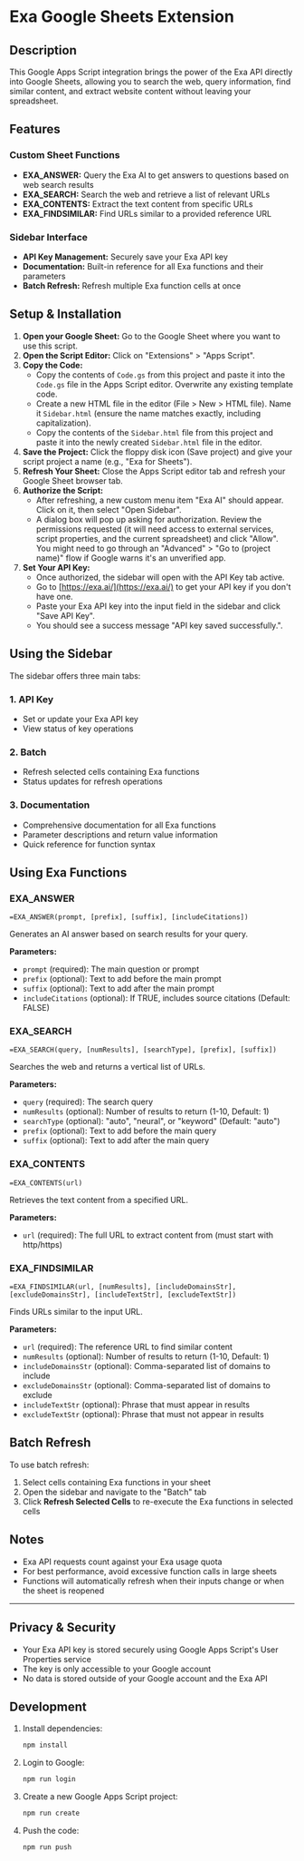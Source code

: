 # Exa Google Sheets Extension

## Description

This Google Apps Script integration brings the power of the Exa API directly into Google Sheets, allowing you to search the web, query information, find similar content, and extract website content without leaving your spreadsheet.

## Features

### Custom Sheet Functions
* **EXA_ANSWER:** Query the Exa AI to get answers to questions based on web search results
* **EXA_SEARCH:** Search the web and retrieve a list of relevant URLs
* **EXA_CONTENTS:** Extract the text content from specific URLs
* **EXA_FINDSIMILAR:** Find URLs similar to a provided reference URL

### Sidebar Interface
* **API Key Management:** Securely save your Exa API key
* **Documentation:** Built-in reference for all Exa functions and their parameters
* **Batch Refresh:** Refresh multiple Exa function cells at once

## Setup & Installation

1.  **Open your Google Sheet:** Go to the Google Sheet where you want to use this script.
2.  **Open the Script Editor:** Click on "Extensions" > "Apps Script".
3.  **Copy the Code:**
    *   Copy the contents of `Code.gs` from this project and paste it into the `Code.gs` file in the Apps Script editor. Overwrite any existing template code.
    *   Create a new HTML file in the editor (File > New > HTML file). Name it `Sidebar.html` (ensure the name matches exactly, including capitalization).
    *   Copy the contents of the `Sidebar.html` file from this project and paste it into the newly created `Sidebar.html` file in the editor.
4.  **Save the Project:** Click the floppy disk icon (Save project) and give your script project a name (e.g., "Exa for Sheets").
5.  **Refresh Your Sheet:** Close the Apps Script editor tab and refresh your Google Sheet browser tab.
6.  **Authorize the Script:**
    *   After refreshing, a new custom menu item "Exa AI" should appear. Click on it, then select "Open Sidebar".
    *   A dialog box will pop up asking for authorization. Review the permissions requested (it will need access to external services, script properties, and the current spreadsheet) and click "Allow". You might need to go through an "Advanced" > "Go to (project name)" flow if Google warns it's an unverified app.
7.  **Set Your API Key:**
    *   Once authorized, the sidebar will open with the API Key tab active.
    *   Go to [https://exa.ai/](https://exa.ai/) to get your API key if you don't have one.
    *   Paste your Exa API key into the input field in the sidebar and click "Save API Key".
    *   You should see a success message "API key saved successfully.".

## Using the Sidebar

The sidebar offers three main tabs:

### 1. API Key
* Set or update your Exa API key
* View status of key operations

### 2. Batch
* Refresh selected cells containing Exa functions
* Status updates for refresh operations

### 3. Documentation
* Comprehensive documentation for all Exa functions
* Parameter descriptions and return value information
* Quick reference for function syntax

## Using Exa Functions

### EXA_ANSWER
```
=EXA_ANSWER(prompt, [prefix], [suffix], [includeCitations])
```
Generates an AI answer based on search results for your query.

**Parameters:**
* `prompt` (required): The main question or prompt
* `prefix` (optional): Text to add before the main prompt
* `suffix` (optional): Text to add after the main prompt
* `includeCitations` (optional): If TRUE, includes source citations (Default: FALSE)

### EXA_SEARCH
```
=EXA_SEARCH(query, [numResults], [searchType], [prefix], [suffix])
```
Searches the web and returns a vertical list of URLs.

**Parameters:**
* `query` (required): The search query
* `numResults` (optional): Number of results to return (1-10, Default: 1)
* `searchType` (optional): "auto", "neural", or "keyword" (Default: "auto")
* `prefix` (optional): Text to add before the main query
* `suffix` (optional): Text to add after the main query

### EXA_CONTENTS
```
=EXA_CONTENTS(url)
```
Retrieves the text content from a specified URL.

**Parameters:**
* `url` (required): The full URL to extract content from (must start with http/https)

### EXA_FINDSIMILAR
```
=EXA_FINDSIMILAR(url, [numResults], [includeDomainsStr], [excludeDomainsStr], [includeTextStr], [excludeTextStr])
```
Finds URLs similar to the input URL.

**Parameters:**
* `url` (required): The reference URL to find similar content
* `numResults` (optional): Number of results to return (1-10, Default: 1)
* `includeDomainsStr` (optional): Comma-separated list of domains to include
* `excludeDomainsStr` (optional): Comma-separated list of domains to exclude
* `includeTextStr` (optional): Phrase that must appear in results
* `excludeTextStr` (optional): Phrase that must not appear in results

## Batch Refresh

To use batch refresh:

1. Select cells containing Exa functions in your sheet
2. Open the sidebar and navigate to the "Batch" tab
3. Click **Refresh Selected Cells** to re-execute the Exa functions in selected cells

## Notes

* Exa API requests count against your Exa usage quota
* For best performance, avoid excessive function calls in large sheets
* Functions will automatically refresh when their inputs change or when the sheet is reopened

---

## Privacy & Security

* Your Exa API key is stored securely using Google Apps Script's User Properties service
* The key is only accessible to your Google account
* No data is stored outside of your Google account and the Exa API

## Development

1. Install dependencies:
   ```bash
   npm install
   ```

2. Login to Google:
   ```bash
   npm run login
   ```

3. Create a new Google Apps Script project:
   ```bash
   npm run create
   ```

4. Push the code:
   ```bash
   npm run push
   ```